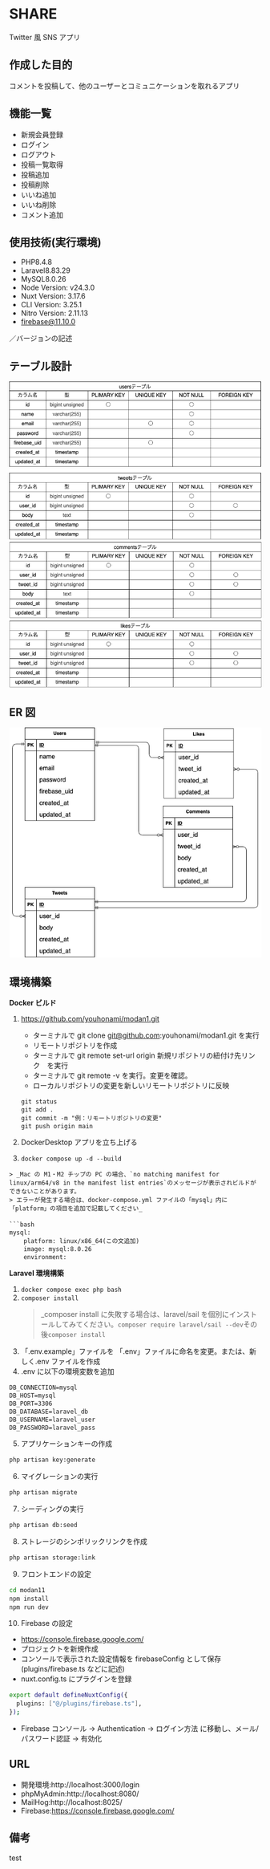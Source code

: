 # SHARE

Twitter 風 SNS アプリ

## 作成した目的

コメントを投稿して、他のユーザーとコミュニケーションを取れるアプリ

## 機能一覧

- 新規会員登録
- ログイン
- ログアウト
- 投稿一覧取得
- 投稿追加
- 投稿削除
- いいね追加
- いいね削除
- コメント追加

## 使用技術(実行環境)

- PHP8.4.8
- Laravel8.83.29
- MySQL8.0.26
- Node Version: v24.3.0
- Nuxt Version: 3.17.6
- CLI Version: 3.25.1
- Nitro Version: 2.11.13
- firebase@11.10.0

／バージョンの記述

## テーブル設計

![テーブル](table.drawio.png)

## ER 図

![ER図](er.drawio.png)

## 環境構築

**Docker ビルド**

1. https://github.com/youhonami/modan1.git

   - ターミナルで git clone git@github.com:youhonami/modan1.git を実行
   - リモートリポジトリを作成
   - ターミナルで git remote set-url origin 新規リポジトリの紐付け先リンク　を実行
   - ターミナルで git remote -v を実行。変更を確認。
   - ローカルリポジトリの変更を新しいリモートリポジトリに反映

   ```
   git status
   git add .
   git commit -m "例：リモートリポジトリの変更"
   git push origin main
   ```

2. DockerDesktop アプリを立ち上げる
3. `docker compose up -d --build`

````
> _Mac の M1・M2 チップの PC の場合、`no matching manifest for linux/arm64/v8 in the manifest list entries`のメッセージが表示されビルドができないことがあります。
> エラーが発生する場合は、docker-compose.yml ファイルの「mysql」内に「platform」の項目を追加で記載してください_

```bash
mysql:
    platform: linux/x86_64(この文追加)
    image: mysql:8.0.26
    environment:
````

**Laravel 環境構築**

1. `docker compose exec php bash`
2. `composer install`
   > \_composer install に失敗する場合は、laravel/sail を個別にインストールしてみてください。`composer require laravel/sail --dev`その後`composer install`
3. 「.env.example」ファイルを 「.env」ファイルに命名を変更。または、新しく.env ファイルを作成
4. .env に以下の環境変数を追加

```
DB_CONNECTION=mysql
DB_HOST=mysql
DB_PORT=3306
DB_DATABASE=laravel_db
DB_USERNAME=laravel_user
DB_PASSWORD=laravel_pass

```

5. アプリケーションキーの作成

```bash
php artisan key:generate
```

6. マイグレーションの実行

```bash
php artisan migrate
```

7. シーディングの実行

```bash
php artisan db:seed
```

8. ストレージのシンボリックリンクを作成

```bash
php artisan storage:link
```

9. フロントエンドの設定

```bash
cd modan11
npm install
npm run dev
```

10. Firebase の設定

- https://console.firebase.google.com/
- プロジェクトを新規作成
- コンソールで表示された設定情報を firebaseConfig として保存(plugins/firebase.ts などに記述)
- nuxt.config.ts にプラグインを登録

```bash
export default defineNuxtConfig({
  plugins: ["@/plugins/firebase.ts"],
});
```

- Firebase コンソール → Authentication → ログイン方法 に移動し、メール/パスワード認証 → 有効化

## URL

- 開発環境:http://localhost:3000/login
- phpMyAdmin:http://localhost:8080/
- MailHog:http://localhost:8025/
- Firebase:https://console.firebase.google.com/

## 備考

test
